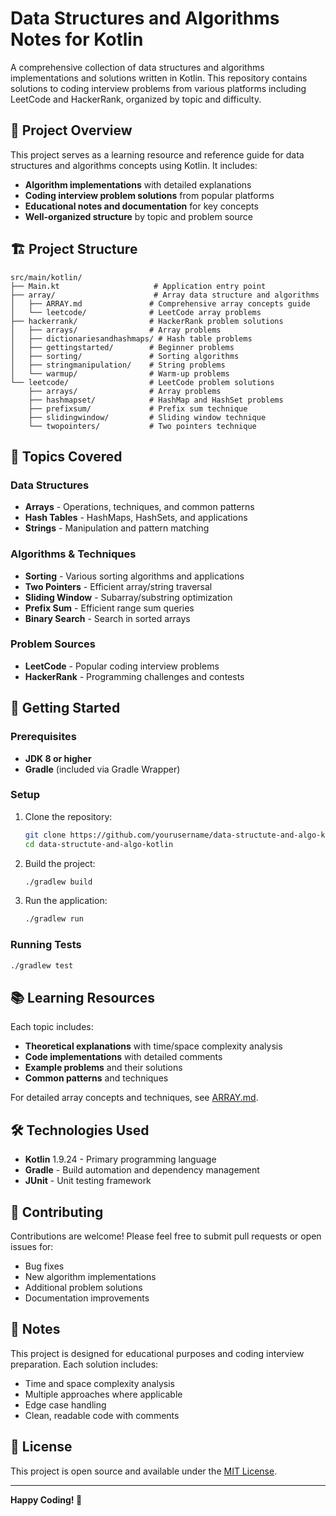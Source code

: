# Data Structures and Algorithms Notes for Kotlin

A comprehensive collection of data structures and algorithms implementations and solutions written in Kotlin. This repository contains solutions to coding interview problems from various platforms including LeetCode and HackerRank, organized by topic and difficulty.

## 📖 Project Overview

This project serves as a learning resource and reference guide for data structures and algorithms concepts using Kotlin. It includes:

- **Algorithm implementations** with detailed explanations
- **Coding interview problem solutions** from popular platforms
- **Educational notes and documentation** for key concepts
- **Well-organized structure** by topic and problem source

## 🏗️ Project Structure

```
src/main/kotlin/
├── Main.kt                     # Application entry point
├── array/                      # Array data structure and algorithms
│   ├── ARRAY.md               # Comprehensive array concepts guide
│   └── leetcode/              # LeetCode array problems
├── hackerrank/                # HackerRank problem solutions
│   ├── arrays/                # Array problems
│   ├── dictionariesandhashmaps/ # Hash table problems
│   ├── gettingstarted/        # Beginner problems
│   ├── sorting/               # Sorting algorithms
│   ├── stringmanipulation/    # String problems
│   └── warmup/                # Warm-up problems
└── leetcode/                  # LeetCode problem solutions
    ├── arrays/                # Array problems
    ├── hashmapset/            # HashMap and HashSet problems
    ├── prefixsum/             # Prefix sum technique
    ├── slidingwindow/         # Sliding window technique
    └── twopointers/           # Two pointers technique
```

## 🎯 Topics Covered

### Data Structures
- **Arrays** - Operations, techniques, and common patterns
- **Hash Tables** - HashMaps, HashSets, and applications
- **Strings** - Manipulation and pattern matching

### Algorithms & Techniques
- **Sorting** - Various sorting algorithms and applications
- **Two Pointers** - Efficient array/string traversal
- **Sliding Window** - Subarray/substring optimization
- **Prefix Sum** - Efficient range sum queries
- **Binary Search** - Search in sorted arrays

### Problem Sources
- **LeetCode** - Popular coding interview problems
- **HackerRank** - Programming challenges and contests

## 🚀 Getting Started

### Prerequisites
- **JDK 8 or higher**
- **Gradle** (included via Gradle Wrapper)

### Setup
1. Clone the repository:
   ```bash
   git clone https://github.com/yourusername/data-structute-and-algo-kotlin.git
   cd data-structute-and-algo-kotlin
   ```

2. Build the project:
   ```bash
   ./gradlew build
   ```

3. Run the application:
   ```bash
   ./gradlew run
   ```

### Running Tests
```bash
./gradlew test
```

## 📚 Learning Resources

Each topic includes:
- **Theoretical explanations** with time/space complexity analysis
- **Code implementations** with detailed comments
- **Example problems** and their solutions
- **Common patterns** and techniques

For detailed array concepts and techniques, see [ARRAY.md](src/main/kotlin/array/ARRAY.md).

## 🛠️ Technologies Used

- **Kotlin** 1.9.24 - Primary programming language
- **Gradle** - Build automation and dependency management
- **JUnit** - Unit testing framework

## 🤝 Contributing

Contributions are welcome! Please feel free to submit pull requests or open issues for:
- Bug fixes
- New algorithm implementations
- Additional problem solutions
- Documentation improvements

## 📝 Notes

This project is designed for educational purposes and coding interview preparation. Each solution includes:
- Time and space complexity analysis
- Multiple approaches where applicable
- Edge case handling
- Clean, readable code with comments

## 📄 License

This project is open source and available under the [MIT License](LICENSE).

---

**Happy Coding! 🎉**
